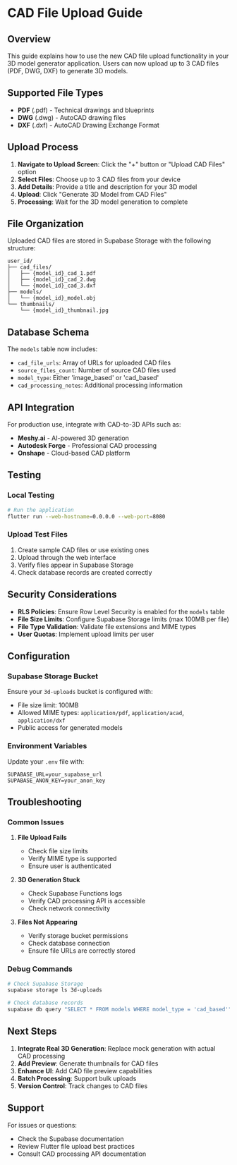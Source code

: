 # CAD File Upload Guide

## Overview

This guide explains how to use the new CAD file upload functionality in your 3D model generator application. Users can now upload up to 3 CAD files (PDF, DWG, DXF) to generate 3D models.

## Supported File Types

- **PDF** (.pdf) - Technical drawings and blueprints
- **DWG** (.dwg) - AutoCAD drawing files
- **DXF** (.dxf) - AutoCAD Drawing Exchange Format

## Upload Process

1. **Navigate to Upload Screen**: Click the "+" button or "Upload CAD Files" option
2. **Select Files**: Choose up to 3 CAD files from your device
3. **Add Details**: Provide a title and description for your 3D model
4. **Upload**: Click "Generate 3D Model from CAD Files"
5. **Processing**: Wait for the 3D model generation to complete

## File Organization

Uploaded CAD files are stored in Supabase Storage with the following structure:
```
user_id/
├── cad_files/
│   ├── {model_id}_cad_1.pdf
│   ├── {model_id}_cad_2.dwg
│   └── {model_id}_cad_3.dxf
├── models/
│   └── {model_id}_model.obj
└── thumbnails/
    └── {model_id}_thumbnail.jpg
```

## Database Schema

The `models` table now includes:
- `cad_file_urls`: Array of URLs for uploaded CAD files
- `source_files_count`: Number of source CAD files used
- `model_type`: Either 'image_based' or 'cad_based'
- `cad_processing_notes`: Additional processing information

## API Integration

For production use, integrate with CAD-to-3D APIs such as:
- **Meshy.ai** - AI-powered 3D generation
- **Autodesk Forge** - Professional CAD processing
- **Onshape** - Cloud-based CAD platform

## Testing

### Local Testing
```bash
# Run the application
flutter run --web-hostname=0.0.0.0 --web-port=8080
```

### Upload Test Files
1. Create sample CAD files or use existing ones
2. Upload through the web interface
3. Verify files appear in Supabase Storage
4. Check database records are created correctly

## Security Considerations

- **RLS Policies**: Ensure Row Level Security is enabled for the `models` table
- **File Size Limits**: Configure Supabase Storage limits (max 100MB per file)
- **File Type Validation**: Validate file extensions and MIME types
- **User Quotas**: Implement upload limits per user

## Configuration

### Supabase Storage Bucket
Ensure your `3d-uploads` bucket is configured with:
- File size limit: 100MB
- Allowed MIME types: `application/pdf`, `application/acad`, `application/dxf`
- Public access for generated models

### Environment Variables
Update your `.env` file with:
```
SUPABASE_URL=your_supabase_url
SUPABASE_ANON_KEY=your_anon_key
```

## Troubleshooting

### Common Issues

1. **File Upload Fails**
   - Check file size limits
   - Verify MIME type is supported
   - Ensure user is authenticated

2. **3D Generation Stuck**
   - Check Supabase Functions logs
   - Verify CAD processing API is accessible
   - Check network connectivity

3. **Files Not Appearing**
   - Verify storage bucket permissions
   - Check database connection
   - Ensure file URLs are correctly stored

### Debug Commands
```bash
# Check Supabase Storage
supabase storage ls 3d-uploads

# Check database records
supabase db query "SELECT * FROM models WHERE model_type = 'cad_based'"
```

## Next Steps

1. **Integrate Real 3D Generation**: Replace mock generation with actual CAD processing
2. **Add Preview**: Generate thumbnails for CAD files
3. **Enhance UI**: Add CAD file preview capabilities
4. **Batch Processing**: Support bulk uploads
5. **Version Control**: Track changes to CAD files

## Support

For issues or questions:
- Check the Supabase documentation
- Review Flutter file upload best practices
- Consult CAD processing API documentation